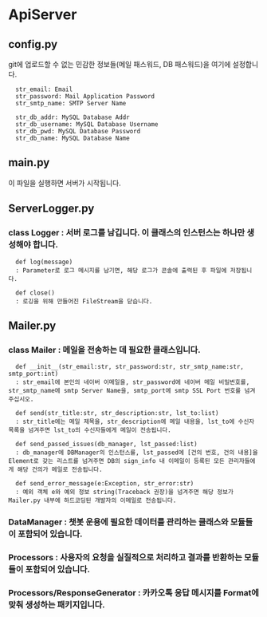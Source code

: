 # ApiServer

## config.py
   git에 업로드할 수 없는 민감한 정보들(메일 패스워드, DB 패스워드)을 여기에 설정합니다.
      
      str_email: Email
      str_password: Mail Application Password
      str_smtp_name: SMTP Server Name

      str_db_addr: MySQL Database Addr
      str_db_username: MySQL Database Username
      str_db_pwd: MySQL Database Password
      str_db_name: MySQL Database Name
  
## main.py
   이 파일을 실행하면 서버가 시작됩니다.
  
## ServerLogger.py
### class Logger : 서버 로그를 남깁니다. 이 클래스의 인스턴스는 하나만 생성해야 합니다.
      def log(message)  
      : Parameter로 로그 메시지를 남기면, 해당 로그가 콘솔에 출력된 후 파일에 저장됩니다.

      def close()
      : 로깅을 위해 만들어진 FileStream을 닫습니다.

## Mailer.py
### class Mailer : 메일을 전송하는 데 필요한 클래스입니다.
      def __init__(str_email:str, str_password:str, str_smtp_name:str, smtp_port:int)
      : str_email에 본인의 네이버 이메일을, str_password에 네이버 메일 비밀번호를, str_smtp_name에 smtp Server Name을, smtp_port에 smtp SSL Port 번호를 넘겨주십시오.

      def send(str_title:str, str_description:str, lst_to:list)
      : str_title에는 메일 제목을, str_description에 메일 내용을, lst_to에 수신자 목록을 넘겨주면 lst_to의 수신자들에게 메일이 전송됩니다.

      def send_passed_issues(db_manager, lst_passed:list)
      : db_manager에 DBManager의 인스턴스를, lst_passed에 [건의 번호, 건의 내용]을 Element로 갖는 리스트를 넘겨주면 DB의 sign_info 내 이메일이 등록된 모든 관리자들에게 해당 건의가 메일로 전송됩니다.

      def send_error_message(e:Exception, str_error:str)
      : 예외 객체 e와 예외 정보 string(Traceback 권장)을 넘겨주면 해당 정보가 Mailer.py 내부에 하드코딩된 개발자의 이메일로 전송됩니다.  

### DataManager : 챗봇 운용에 필요한 데이터를 관리하는 클래스와 모듈들이 포함되어 있습니다.
  
### Processors : 사용자의 요청을 실질적으로 처리하고 결과를 반환하는 모듈들이 포함되어 있습니다.

### Processors/ResponseGenerator : 카카오톡 응답 메시지를 Format에 맞춰 생성하는 패키지입니다.